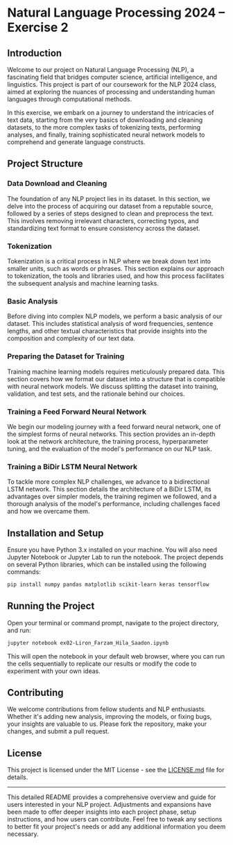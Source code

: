 # Natural Language Processing 2024 – Exercise 2

## Introduction

Welcome to our project on Natural Language Processing (NLP), a fascinating field that bridges computer science, artificial intelligence, and linguistics. This project is part of our coursework for the NLP 2024 class, aimed at exploring the nuances of processing and understanding human languages through computational methods.

In this exercise, we embark on a journey to understand the intricacies of text data, starting from the very basics of downloading and cleaning datasets, to the more complex tasks of tokenizing texts, performing analyses, and finally, training sophisticated neural network models to comprehend and generate language constructs.

## Project Structure

### Data Download and Cleaning

The foundation of any NLP project lies in its dataset. In this section, we delve into the process of acquiring our dataset from a reputable source, followed by a series of steps designed to clean and preprocess the text. This involves removing irrelevant characters, correcting typos, and standardizing text format to ensure consistency across the dataset.

### Tokenization

Tokenization is a critical process in NLP where we break down text into smaller units, such as words or phrases. This section explains our approach to tokenization, the tools and libraries used, and how this process facilitates the subsequent analysis and machine learning tasks.

### Basic Analysis

Before diving into complex NLP models, we perform a basic analysis of our dataset. This includes statistical analysis of word frequencies, sentence lengths, and other textual characteristics that provide insights into the composition and complexity of our text data.

### Preparing the Dataset for Training

Training machine learning models requires meticulously prepared data. This section covers how we format our dataset into a structure that is compatible with neural network models. We discuss splitting the dataset into training, validation, and test sets, and the rationale behind our choices.

### Training a Feed Forward Neural Network

We begin our modeling journey with a feed forward neural network, one of the simplest forms of neural networks. This section provides an in-depth look at the network architecture, the training process, hyperparameter tuning, and the evaluation of the model's performance on our NLP task.

### Training a BiDir LSTM Neural Network

To tackle more complex NLP challenges, we advance to a bidirectional LSTM network. This section details the architecture of a BiDir LSTM, its advantages over simpler models, the training regimen we followed, and a thorough analysis of the model's performance, including challenges faced and how we overcame them.

## Installation and Setup

Ensure you have Python 3.x installed on your machine. You will also need Jupyter Notebook or Jupyter Lab to run the notebook. The project depends on several Python libraries, which can be installed using the following commands:

```bash
pip install numpy pandas matplotlib scikit-learn keras tensorflow
```

## Running the Project

Open your terminal or command prompt, navigate to the project directory, and run:

```bash
jupyter notebook ex02-Liron_Farzam_Hila_Saadon.ipynb
```

This will open the notebook in your default web browser, where you can run the cells sequentially to replicate our results or modify the code to experiment with your own ideas.

## Contributing

We welcome contributions from fellow students and NLP enthusiasts. Whether it's adding new analysis, improving the models, or fixing bugs, your insights are valuable to us. Please fork the repository, make your changes, and submit a pull request.

## License

This project is licensed under the MIT License - see the [LICENSE.md](LICENSE.md) file for details.

---

This detailed README provides a comprehensive overview and guide for users interested in your NLP project. Adjustments and expansions have been made to offer deeper insights into each project phase, setup instructions, and how users can contribute. Feel free to tweak any sections to better fit your project's needs or add any additional information you deem necessary.
